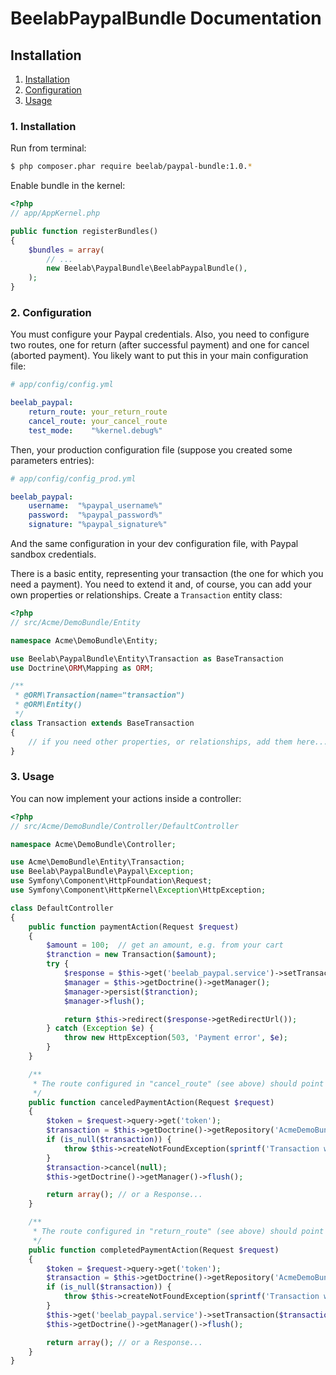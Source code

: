 BeelabPaypalBundle Documentation
================================

## Installation

1. [Installation](#1-installation)
2. [Configuration](#2-configuration)
3. [Usage](#3-usage)

### 1. Installation

Run from terminal:

```bash
$ php composer.phar require beelab/paypal-bundle:1.0.*
```

Enable bundle in the kernel:

```php
<?php
// app/AppKernel.php

public function registerBundles()
{
    $bundles = array(
        // ...
        new Beelab\PaypalBundle\BeelabPaypalBundle(),
    );
}
```

### 2. Configuration

You must configure your Paypal credentials. Also, you need to configure two routes, one
for return (after successful payment) and one for cancel (aborted payment).
You likely want to put this in your main configuration file:

```yaml
# app/config/config.yml

beelab_paypal:
    return_route: your_return_route
    cancel_route: your_cancel_route
    test_mode:    "%kernel.debug%"
```

Then, your production configuration file (suppose you created some parameters entries):

```yaml
# app/config/config_prod.yml

beelab_paypal:
    username:  "%paypal_username%"
    password:  "%paypal_password%"
    signature: "%paypal_signature%"
```

And the same configuration in your dev configuration file, with Paypal sandbox credentials.

There is a basic entity, representing your transaction (the one for which you need a payment).
You need to extend it and, of course, you can add your own properties or relationships.
Create a ``Transaction`` entity class:

```php
<?php
// src/Acme/DemoBundle/Entity

namespace Acme\DemoBundle\Entity;

use Beelab\PaypalBundle\Entity\Transaction as BaseTransaction
use Doctrine\ORM\Mapping as ORM;

/**
 * @ORM\Transaction(name="transaction")
 * @ORM\Entity()
 */
class Transaction extends BaseTransaction
{
    // if you need other properties, or relationships, add them here...
}
```

### 3. Usage

You can now implement your actions inside a controller:

```php
<?php
// src/Acme/DemoBundle/Controller/DefaultController

namespace Acme\DemoBundle\Controller;

use Acme\DemoBundle\Entity\Transaction;
use Beelab\PaypalBundle\Paypal\Exception;
use Symfony\Component\HttpFoundation\Request;
use Symfony\Component\HttpKernel\Exception\HttpException;

class DefaultController
{
    public function paymentAction(Request $request)
    {
        $amount = 100;  // get an amount, e.g. from your cart
        $tranction = new Transaction($amount);
        try {
            $response = $this->get('beelab_paypal.service')->setTransaction($tranction)->start();
            $manager = $this->getDoctrine()->getManager();
            $manager->persist($tranction);
            $manager->flush();

            return $this->redirect($response->getRedirectUrl());
        } catch (Exception $e) {
            throw new HttpException(503, 'Payment error', $e);
        }
    }

    /**
     * The route configured in "cancel_route" (see above) should point there
     */
    public function canceledPaymentAction(Request $request)
    {
        $token = $request->query->get('token');
        $transaction = $this->getDoctrine()->getRepository('AcmeDemoBundle:Transaction')->findOneByToken($token);
        if (is_null($transaction)) {
            throw $this->createNotFoundException(sprintf('Transaction with token %d not found.', $token));
        }
        $transaction->cancel(null);
        $this->getDoctrine()->getManager()->flush();

        return array(); // or a Response...
    }

    /**
     * The route configured in "return_route" (see above) should point there
     */
    public function completedPaymentAction(Request $request)
    {
        $token = $request->query->get('token');
        $transaction = $this->getDoctrine()->getRepository('AcmeDemoBundle:Transaction')->findOneByToken($token);
        if (is_null($transaction)) {
            throw $this->createNotFoundException(sprintf('Transaction with token %d not found.', $token));
        }
        $this->get('beelab_paypal.service')->setTransaction($transaction)->complete();
        $this->getDoctrine()->getManager()->flush();

        return array(); // or a Response...
    }
}
```

